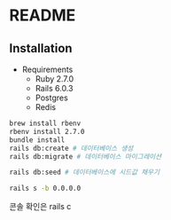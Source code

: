 # README

## Installation

* Requirements
  * Ruby 2.7.0
  * Rails 6.0.3
  * Postgres
  * Redis

```sh
brew install rbenv
rbenv install 2.7.0
bundle install
rails db:create # 데이터베이스 생성
rails db:migrate # 데이터베이스 마이그레이션

rails db:seed # 데이터베이스에 시드값 채우기

rails s -b 0.0.0.0
```


콘솔 확인은 rails c